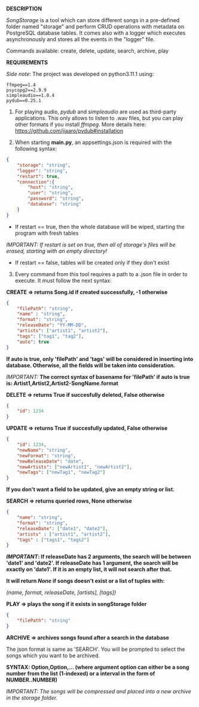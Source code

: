 **DESCRIPTION**

_SongStorage_ is a tool which can store different songs in a pre-defined folder named "storage" and perform CRUD operations with metadata on PostgreSQL database tables. It comes also with a logger which executes asynchronously and stores all the events in the "logger" file.

Commands available: create, delete, update, search, archive, play

**REQUIREMENTS**

*Side note*: The project was developed on python3.11.1 using:

    ffmpeg==1.4
    psycopg2==2.9.9
    simpleaudio==1.0.4
    pydub==0.25.1

1. For playing audio, _pydub_ and _simpleaudio_ are used as third-party applications. This only allows to listen to .wav files, but you can play other formats if you install _ffmpeg_. More details here: https://github.com/jiaaro/pydub#installation


2. When starting **main.py**, an appsettings.json is required with the following syntax:
```json
{
    "storage": "string",
    "logger": "string",
    "restart": true,
    "connection":{
        "host": "string",
        "user": "string",
        "password": "string",
        "database": "string"
    }
}
```
* If restart == true, then the whole database will be wiped, starting the program with fresh tables

*IMPORTANT: If restart is set on true, then all of storage's files will be erased, starting with an empty directory!*
* If restart == false, tables will be created only if they don't exist

3. Every command from this tool requires a path to a .json file in order to execute. It must follow the next syntax:

**CREATE => returns Song.id if created successfully, -1 otherwise**
```json
{
    "filePath": "string",
    "name" : "string",
    "format": "string",
    "releaseDate": "YY-MM-DD",
    "artists": ["artist1", "artist2"],
    "tags": ["tag1", "tag2"],
    "auto": true
}
```
**If auto is true, only 'filePath' and 'tags' will be considered in inserting into database. Otherwise, all the fields will be taken into consideration.**

*IMPORTANT:* **The correct syntax of basename for 'filePath' if auto is true is: Artist1,Artist2,Artist2-SongName.format**

**DELETE => returns True if succesfully deleted, False otherwise**
```json
{
    "id": 1234
}
```

**UPDATE => returns True if succesfully updated, False otherwise**
```json
{
    "id": 1234,
    "newName": "string",
    "newFormat": "string",
    "newReleaseDate": "date",
    "newArtists": ["newArtist1", "newArtist2"],
    "newTags": ["newTag1", "newTag2"]
}
```
**If you don't want a field to be updated, give an empty string or list.**


**SEARCH => returns queried rows, None otherwise**
```json
{
    "name": "string",
    "format": "string",
    "releaseDate": ["date1", "date2"],
    "artists" : ["artist1", "artist2"],
    "tags" : ["tags1", "tags2"]
}
```
***IMPORTANT*: If releaseDate has 2 arguments, the search will be between 'date1' and 'date2'. If releaseDate has 1 argument, the search will be exactly on 'date1'. If it is an empty list, it will not search after that.**


**It will return *None* if songs doesn't exist or a list of tuples with:**

*(name, format, releaseDate, [artists], [tags])*

**PLAY => plays the song if it exists in songStorage folder**
```json
{
    "filePath": "string"
}
```

**ARCHIVE => archives songs found after a search in the database**

The json format is same as 'SEARCH'. You will be prompted to select the songs which you want to be archived.

**SYNTAX: Option,Option,...  (where argument option can either be a song number from the list (1-indexed) or a interval in the form of NUMBER..NUMBER)**

*IMPORTANT: The songs will be compressed and placed into a new archive in the storage folder.*